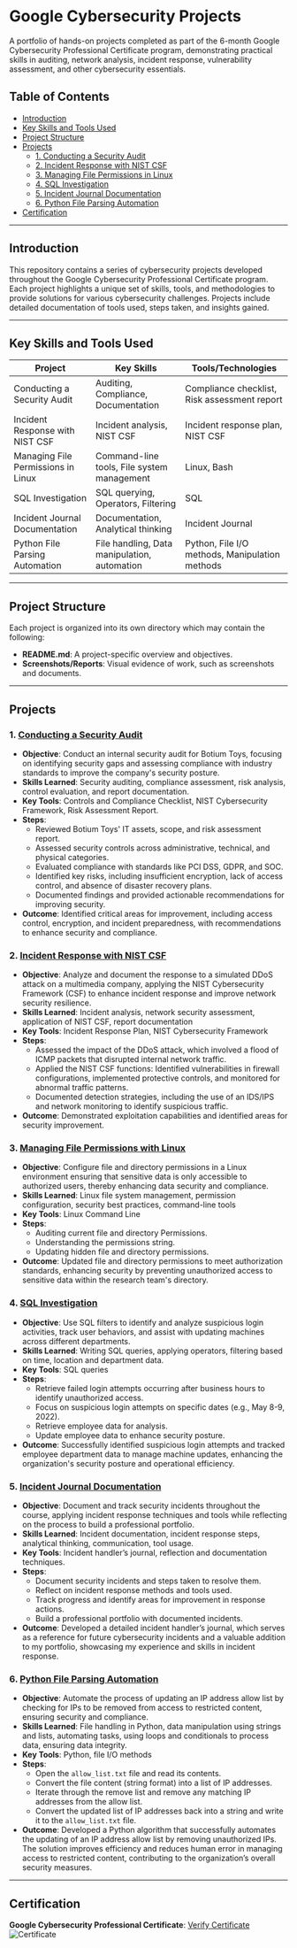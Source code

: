 # Google Cybersecurity Projects

A portfolio of hands-on projects completed as part of the 6-month Google Cybersecurity Professional Certificate program, demonstrating practical skills in auditing, network analysis, incident response, vulnerability assessment, and other cybersecurity essentials.

## Table of Contents
- [Introduction](#introduction)
- [Key Skills and Tools Used](#key-skills-and-tools-used)
- [Project Structure](#project-structure)
- [Projects](#projects)
  - [1. Conducting a Security Audit](https://github.com/Aaqib-H/Google-Cybersecurity-Projects/tree/main/1%20Conducting%20a%20Security%20Audit)
  - [2. Incident Response with NIST CSF](https://github.com/Aaqib-H/Google-Cybersecurity-Projects/tree/main/2%20Incident%20Response%20with%20NIST%20CSF)
  - [3. Managing File Permissions in Linux](https://github.com/Aaqib-H/Google-Cybersecurity-Projects/tree/main/3%20Managing%20File%20Permissions%20in%20Linux)
  - [4. SQL Investigation](https://github.com/Aaqib-H/Google-Cybersecurity-Projects/tree/main/4%20SQL%20Investigation)
  - [5. Incident Journal Documentation](https://github.com/Aaqib-H/Google-Cybersecurity-Projects/tree/main/5%20Incident%20Journal%20Documentation)
  - [6. Python File Parsing Automation](https://github.com/Aaqib-H/Google-Cybersecurity-Projects/tree/main/6%20Python%20File%20Parsing%20Automation)
- [Certification](#certification)

---

## Introduction
This repository contains a series of cybersecurity projects developed throughout the Google Cybersecurity Professional Certificate program. Each project highlights a unique set of skills, tools, and methodologies to provide solutions for various cybersecurity challenges. Projects include detailed documentation of tools used, steps taken, and insights gained.

---

## Key Skills and Tools Used

| Project                             | Key Skills                                    | Tools/Technologies                                      |
|-------------------------------------|-----------------------------------------------|---------------------------------------------------------|
| Conducting a Security Audit         | Auditing, Compliance, Documentation           | Compliance checklist, Risk assessment report  |
| Incident Response with NIST CSF     | Incident analysis, NIST CSF                   | Incident response plan, NIST CSF              |
| Managing File Permissions in Linux  | Command-line tools, File system management    | Linux, Bash                                   |
| SQL Investigation                   | SQL querying, Operators, Filtering            | SQL                                           |
| Incident Journal Documentation      | Documentation, Analytical thinking            | Incident Journal                              |
| Python File Parsing Automation      | File handling, Data manipulation, automation  | Python, File I/O methods, Manipulation methods|

---

## Project Structure

Each project is organized into its own directory which may contain the following:
- **README.md**: A project-specific overview and objectives.
- **Screenshots/Reports**: Visual evidence of work, such as screenshots and documents.

---

## Projects

### 1. [Conducting a Security Audit](https://github.com/Aaqib-H/Google-Cybersecurity-Projects/tree/main/1%20Conducting%20a%20Security%20Audit)

- **Objective**: Conduct an internal security audit for Botium Toys, focusing on identifying security gaps and assessing compliance with industry standards to improve the company's security posture.
- **Skills Learned**: Security auditing, compliance assessment, risk analysis, control evaluation, and report documentation.
- **Key Tools**: Controls and Compliance Checklist, NIST Cybersecurity Framework, Risk Assessment Report.
- **Steps**:
  - Reviewed Botium Toys' IT assets, scope, and risk assessment report.
  - Assessed security controls across administrative, technical, and physical categories.
  - Evaluated compliance with standards like PCI DSS, GDPR, and SOC.
  - Identified key risks, including insufficient encryption, lack of access control, and absence of disaster recovery plans.
  - Documented findings and provided actionable recommendations for improving security.
- **Outcome**: Identified critical areas for improvement, including access control, encryption, and incident preparedness, with recommendations to enhance security and compliance.


### 2. [Incident Response with NIST CSF](https://github.com/Aaqib-H/Google-Cybersecurity-Projects/tree/main/2%20Incident%20Response%20with%20NIST%20CSF)

- **Objective**: Analyze and document the response to a simulated DDoS attack on a multimedia company, applying the NIST Cybersecurity Framework (CSF) to enhance incident response and improve network security resilience.
- **Skills Learned**: Incident analysis, network security assessment, application of NIST CSF, report documentation
- **Key Tools**: Incident Response Plan, NIST Cybersecurity Framework
- **Steps**:
  - Assessed the impact of the DDoS attack, which involved a flood of ICMP packets that disrupted internal network traffic.
  - Applied the NIST CSF functions: Identified vulnerabilities in firewall configurations, implemented protective controls, and monitored for abnormal traffic patterns.
  - Documented detection strategies, including the use of an IDS/IPS and network monitoring to identify suspicious traffic.
- **Outcome**: Demonstrated exploitation capabilities and identified areas for security improvement.


### 3. [Managing File Permissions with Linux](https://github.com/Aaqib-H/Google-Cybersecurity-Projects/tree/main/3%20Managing%20File%20Permissions%20in%20Linux)

- **Objective**: Configure file and directory permissions in a Linux environment ensuring that sensitive data is only accessible to authorized users, thereby enhancing data security and compliance.
- **Skills Learned**: Linux file system management, permission configuration, security best practices, command-line tools
- **Key Tools**: Linux Command Line
- **Steps**:
  - Auditing current file and directory Permissions.
  - Understanding the permissions string.
  - Updating hidden file and directory permissions.
- **Outcome**: Updated file and directory permissions to meet authorization standards, enhancing security by preventing unauthorized access to sensitive data within the research team's directory.


### 4. [SQL Investigation](https://github.com/Aaqib-H/Google-Cybersecurity-Projects/tree/main/4%20SQL%20Investigation)

- **Objective**: Use SQL filters to identify and analyze suspicious login activities, track user behaviors, and assist with updating machines across different departments.
- **Skills Learned**: Writing SQL queries, applying operators, filtering based on time, location and department data.
- **Key Tools**: SQL queries
- **Steps**:
  - Retrieve failed login attempts occurring after business hours to identify unauthorized access.
  - Focus on suspicious login attempts on specific dates (e.g., May 8-9, 2022).
  - Retrieve employee data for analysis.
  - Update employee data to enhance security posture.
- **Outcome**: Successfully identified suspicious login attempts and tracked employee department data to manage machine updates, enhancing the organization's security posture and operational efficiency.
  

### 5. [Incident Journal Documentation](https://github.com/Aaqib-H/Google-Cybersecurity-Projects/tree/main/5%20Incident%20Journal%20Documentation)

- **Objective**: Document and track security incidents throughout the course, applying incident response techniques and tools while reflecting on the process to build a professional portfolio.
- **Skills Learned**: Incident documentation, incident response steps, analytical thinking, communication, tool usage.
- **Key Tools**: Incident handler’s journal, reflection and documentation techniques.
- **Steps**:
  - Document security incidents and steps taken to resolve them.
  - Reflect on incident response methods and tools used.
  - Track progress and identify areas for improvement in response actions.
  - Build a professional portfolio with documented incidents.
- **Outcome**: Developed a detailed incident handler’s journal, which serves as a reference for future cybersecurity incidents and a valuable addition to my portfolio, showcasing my experience and skills in incident response.


### 6. [Python File Parsing Automation](https://github.com/Aaqib-H/Google-Cybersecurity-Projects/tree/main/6%20Python%20File%20Parsing%20Automation)

- **Objective**: Automate the process of updating an IP address allow list by checking for IPs to be removed from access to restricted content, ensuring security and compliance.
- **Skills Learned**: File handling in Python, data manipulation using strings and lists, automating tasks, using loops and conditionals to process data, ensuring data integrity.
- **Key Tools**: Python, file I/O methods
- **Steps**:
  - Open the `allow_list.txt` file and read its contents.
  - Convert the file content (string format) into a list of IP addresses.
  - Iterate through the remove list and remove any matching IP addresses from the allow list.
  - Convert the updated list of IP addresses back into a string and write it to the `allow_list.txt` file.
- **Outcome**: Developed a Python algorithm that successfully automates the updating of an IP address allow list by removing unauthorized IPs. The solution improves efficiency and reduces human error in managing access to restricted content, contributing to the organization’s overall security measures.
  
---

## Certification

**Google Cybersecurity Professional Certificate**: [Verify Certificate](https://www.credly.com/badges/9fd72c7e-2a33-4b74-9de9-dcd6f39dc46b)
![Certificate](https://github.com/user-attachments/assets/e58c2b38-f44e-4707-b432-fd54265490b1)






